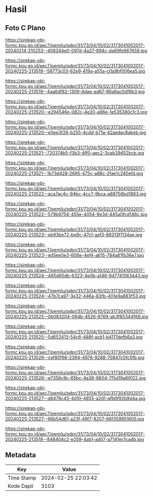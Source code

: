# Hasil

## Foto C Plano

https://sirekap-obj-formc.kpu.go.id/aec7/pemilu/pdpr/31/73/04/10/02/3173041002017-20240214-210253--408244e0-097d-4a37-894c-da69fe967659.jpg

https://sirekap-obj-formc.kpu.go.id/aec7/pemilu/pdpr/31/73/04/10/02/3173041002017-20240225-213519--58773c03-62e9-419a-a55a-c0a9bf006ea5.jpg

https://sirekap-obj-formc.kpu.go.id/aec7/pemilu/pdpr/31/73/04/10/02/3173041002017-20240225-213519--4aa6df82-1309-4dae-ad67-86a6ac0df8b3.jpg

https://sirekap-obj-formc.kpu.go.id/aec7/pemilu/pdpr/31/73/04/10/02/3173041002017-20240225-213520--e294546e-082c-4e20-a96e-1e535380c1c3.jpg

https://sirekap-obj-formc.kpu.go.id/aec7/pemilu/pdpr/31/73/04/10/02/3173041002017-20240225-213520--e0ee3f26-b255-4cdd-b71a-42aedac8abeb.jpg

https://sirekap-obj-formc.kpu.go.id/aec7/pemilu/pdpr/31/73/04/10/02/3173041002017-20240225-213521--720374b5-f3b3-4ff0-aec2-3cab39452bcb.jpg

https://sirekap-obj-formc.kpu.go.id/aec7/pemilu/pdpr/31/73/04/10/02/3173041002017-20240225-213521--1b73d428-2695-475c-a88c-2fae1c240efd.jpg

https://sirekap-obj-formc.kpu.go.id/aec7/pemilu/pdpr/31/73/04/10/02/3173041002017-20240225-213522--aca7ac4c-94bc-4cc7-9bca-a88756bd1883.jpg

https://sirekap-obj-formc.kpu.go.id/aec7/pemilu/pdpr/31/73/04/10/02/3173041002017-20240225-213522--579b6754-455e-4054-9e3d-445a0fcd148c.jpg

https://sirekap-obj-formc.kpu.go.id/aec7/pemilu/pdpr/31/73/04/10/02/3173041002017-20240225-213523--eb93be72-be9c-47cf-aaf3-89313f1134ae.jpg

https://sirekap-obj-formc.kpu.go.id/aec7/pemilu/pdpr/31/73/04/10/02/3173041002017-20240225-213523--ed5ee0e3-608e-4ef4-a615-784a81fb36e7.jpg

https://sirekap-obj-formc.kpu.go.id/aec7/pemilu/pdpr/31/73/04/10/02/3173041002017-20240225-213524--465d65db-6323-4e0b-a146-6d7741063443.jpg

https://sirekap-obj-formc.kpu.go.id/aec7/pemilu/pdpr/31/73/04/10/02/3173041002017-20240225-213524--47b7ca97-3e32-446a-83fb-401e9a883f53.jpg

https://sirekap-obj-formc.kpu.go.id/aec7/pemilu/pdpr/31/73/04/10/02/3173041002017-20240225-213525--0b083204-064b-4526-8769-ab3f85344f69.jpg

https://sirekap-obj-formc.kpu.go.id/aec7/pemilu/pdpr/31/73/04/10/02/3173041002017-20240225-213525--5d652413-54c6-488f-acb1-b4117defb6a3.jpg

https://sirekap-obj-formc.kpu.go.id/aec7/pemilu/pdpr/31/73/04/10/02/3173041002017-20240225-213526--cef80f96-2394-4978-9288-70847c0fc5fb.jpg

https://sirekap-obj-formc.kpu.go.id/aec7/pemilu/pdpr/31/73/04/10/02/3173041002017-20240225-213526--e7356c9c-65bc-4a38-8604-7f5d19a69122.jpg

https://sirekap-obj-formc.kpu.go.id/aec7/pemilu/pdpr/31/73/04/10/02/3173041002017-20240225-213527--d8476c45-4d10-4855-a2d1-afb6f92b9d4a.jpg

https://sirekap-obj-formc.kpu.go.id/aec7/pemilu/pdpr/31/73/04/10/02/3173041002017-20240225-213527--66b54d61-a23f-49f7-8207-66f359951605.jpg

https://sirekap-obj-formc.kpu.go.id/aec7/pemilu/pdpr/31/73/04/10/02/3173041002017-20240225-213518--848404c2-e259-4ab1-ad07-a7141ec1ca4b.jpg


## Metadata

| Key        | Value               |
| ---------- | ------------------- |
| Time Stamp | 2024-02-25 22:03:42 |
| Kode Dapil | 3103                |



